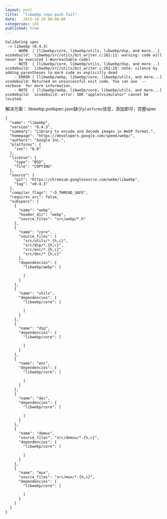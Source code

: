 ```yaml
---
layout: post
title:  "libwebp repo push fail"
date:   2015-10-20 00:00:00
categories: iOS
published: true
---
```


	Validating spec
	 -> libwebp (0.4.3)
	    - WARN  | [libwebp/core, libwebp/utils, libwebp/dsp, and more...] xcodebuild:  libwebp/src/utils/bit_writer.c:262:11: warning: code will never be executed [-Wunreachable-code]
	    - NOTE  | [libwebp/core, libwebp/utils, libwebp/dsp, and more...] xcodebuild:  libwebp/src/utils/bit_writer.c:261:29: note: silence by adding parentheses to mark code as explicitly dead
	    - ERROR | [libwebp/webp, libwebp/core, libwebp/utils, and more...] xcodebuild: Returned an unsuccessful exit code. You can use `--verbose` for more information.
	    - NOTE  | [libwebp/webp, libwebp/core, libwebp/utils, and more...] xcodebuild:  xcodebuild: error: SDK "appletvsimulator" cannot be located.
	    
解决方案：
libwebp.podspec.json缺少`platforms`信息，添加即可，完整spec  

	{
	  "name": "libwebp",
	  "version": "0.4.3",
	  "summary": "Library to encode and decode images in WebP format.",
	  "homepage": "https://developers.google.com/speed/webp/",
	  "authors": "Google Inc.",
	  "platforms": {
	    "ios": "6.0"
	  },
	  "license": {
	    "type": "BSD",
	    "file": "COPYING"
	  },
	  "source": {
	    "git": "https://chromium.googlesource.com/webm/libwebp",
	    "tag": "v0.4.3"
	  },
	  "compiler_flags": "-D_THREAD_SAFE",
	  "requires_arc": false,
	  "subspecs": [
	    {
	      "name": "webp",
	      "header_dir": "webp",
	      "source_files": "src/webp/*.h"
	    },
	    {
	      "name": "core",
	      "source_files": [
	        "src/utils/*.{h,c}",
	        "src/dsp/*.{h,c}",
	        "src/enc/*.{h,c}",
	        "src/dec/*.{h,c}"
	      ],
	      "dependencies": {
	        "libwebp/webp": [
	
	        ]
	      }
	    },
	    {
	      "name": "utils",
	      "dependencies": {
	        "libwebp/core": [
	
	        ]
	      }
	    },
	    {
	      "name": "dsp",
	      "dependencies": {
	        "libwebp/core": [
	
	        ]
	      }
	    },
	    {
	      "name": "enc",
	      "dependencies": {
	        "libwebp/core": [
	
	        ]
	      }
	    },
	    {
	      "name": "dec",
	      "dependencies": {
	        "libwebp/core": [
	
	        ]
	      }
	    },
	    {
	      "name": "demux",
	      "source_files": "src/demux/*.{h,c}",
	      "dependencies": {
	        "libwebp/core": [
	
	        ]
	      }
	    },
	    {
	      "name": "mux",
	      "source_files": "src/mux/*.{h,c}",
	      "dependencies": {
	        "libwebp/core": [
	
	        ]
	      }
	    }
	  ]
	}